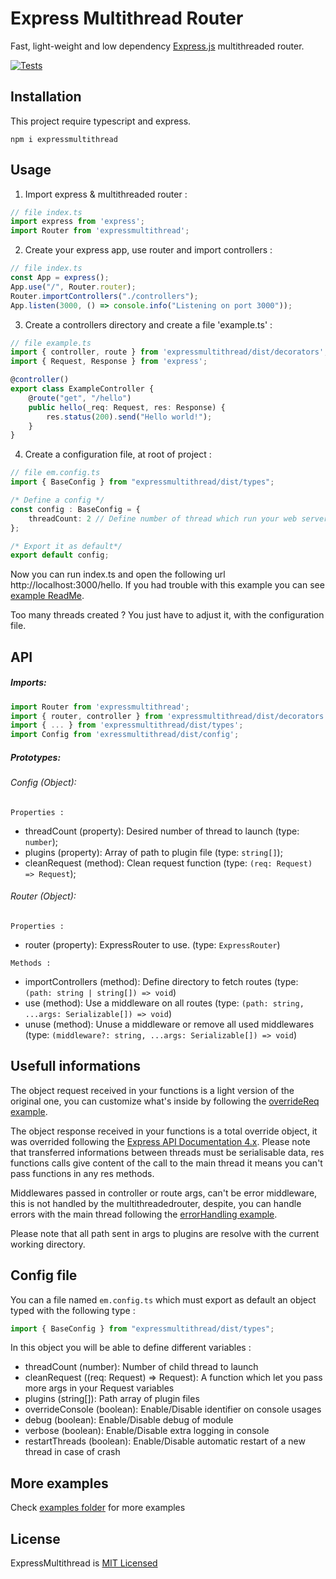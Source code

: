# Express Multithread Router
Fast, light-weight and low dependency [Express.js](https://www.npmjs.com/package/express) multithreaded router.

[![Tests](https://github.com/Trackap/ExpressMultithread/actions/workflows/tests.yml/badge.svg)](https://github.com/Trackap/ExpressMultithread/actions/workflows/tests.yml)

Installation
-
This project require typescript and express.

```shell
npm i expressmultithread
```

Usage
-

1. Import express & multithreaded router :
```ts
// file index.ts
import express from 'express';
import Router from 'expressmultithread';
```

2. Create your express app, use router and import controllers :
```ts
// file index.ts
const App = express();
App.use("/", Router.router);
Router.importControllers("./controllers");
App.listen(3000, () => console.info("Listening on port 3000"));
```

3. Create a controllers directory and create a file 'example.ts' :
```ts
// file example.ts
import { controller, route } from 'expressmultithread/dist/decorators';
import { Request, Response } from 'express';

@controller()
export class ExampleController {
    @route("get", "/hello")
    public hello(_req: Request, res: Response) {
        res.status(200).send("Hello world!");
    }
}
```

4. Create a configuration file, at root of project :
```ts
// file em.config.ts
import { BaseConfig } from "expressmultithread/dist/types";

/* Define a config */
const config : BaseConfig = {
    threadCount: 2 // Define number of thread which run your web server
};

/* Export it as default*/
export default config;
```

Now you can run index.ts and open the following url http://localhost:3000/hello.
If you had trouble with this example you can see [example ReadMe](https://github.dev/Trackap/ExpressMultithread/tree/main/examples/exampleReadMe).

Too many threads created ?
You  just have to adjust it, with the configuration file.

API
-

##### Imports:
```ts
import Router from 'expressmultithread';
import { router, controller } from 'expressmultithread/dist/decorators';
import { ... } from 'expressmultithread/dist/types';
import Config from 'exressmultithread/dist/config';
```

##### Prototypes:
###### Config (Object):

`Properties :`
 - threadCount (property): Desired number of thread to launch (type: `number`);
 - plugins (property): Array of path to plugin file (type: `string[]`);
 - cleanRequest (method): Clean request function (type: `(req: Request) => Request`);

###### Router (Object):
`Properties :`
 - router (property): ExpressRouter to use. (type: `ExpressRouter`)

`Methods :`
 - importControllers (method): Define directory to fetch routes (type: `(path: string | string[]) => void`)
 - use (method): Use a middleware on all routes (type: `(path: string, ...args: Serializable[]) => void`)
 - unuse (method): Unuse a middleware or remove all used middlewares (type: `(middleware?: string, ...args: Serializable[]) => void`)

Usefull informations
-
The object request received in your functions is a light version of the original one, you can customize what's inside by following the [overrideReq example](https://github.dev/Trackap/ExpressMultithread/tree/main/examples/overrideReq).

The object response received in your functions is a total override object, it was overrided following the [Express API Documentation 4.x](https://expressjs.com/fr/4x/api.html#res).
Please note that transferred informations between threads must be serialisable data, res functions calls give content of the call to the main thread it means you can't pass functions in any res methods.

Middlewares passed in controller or route args, can't be error middleware, this is not handled by the multithreadedrouter, despite, you can handle errors with the main thread following the [errorHandling example](https://github.dev/Trackap/ExpressMultithread/tree/main/examples/errorHandling).

Please note that all path sent in args to plugins are resolve with the current working directory.

Config file
-
You can a file named `em.config.ts` which must export as default an object typed with the following type :
```ts
import { BaseConfig } from "expressmultithread/dist/types";
```
In this object you will be able to define different variables :
* threadCount (number): Number of child thread to launch
* cleanRequest ((req: Request) => Request): A function which let you pass more args in your Request variables
* plugins (string[]): Path array of plugin files
* overrideConsole (boolean): Enable/Disable identifier on console usages
* debug (boolean): Enable/Disable debug of module
* verbose (boolean): Enable/Disable extra logging in console
* restartThreads (boolean): Enable/Disable automatic restart of a new thread in case of crash

More examples
-
Check [examples folder](https://github.dev/Trackap/ExpressMultithread/tree/main/examples) for more examples

License
-
ExpressMultithread is [MIT Licensed](https://github.com/Trackap/ExpressMultithread/blob/main/LICENSE)